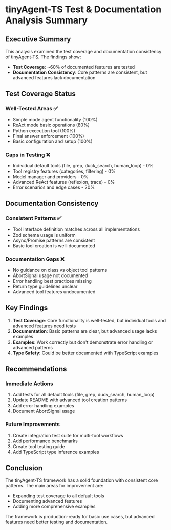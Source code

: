 # tinyAgent-TS Test & Documentation Analysis Summary

## Executive Summary

This analysis examined the test coverage and documentation consistency of tinyAgent-TS. The findings show:
- **Test Coverage**: ~60% of documented features are tested
- **Documentation Consistency**: Core patterns are consistent, but advanced features lack documentation

## Test Coverage Status

### Well-Tested Areas ✅
- Simple mode agent functionality (100%)
- ReAct mode basic operations (80%)
- Python execution tool (100%)
- Final answer enforcement (100%)
- Basic configuration and setup (100%)

### Gaps in Testing ❌
- Individual default tools (file, grep, duck_search, human_loop) - 0%
- Tool registry features (categories, filtering) - 0%
- Model manager and providers - 0%
- Advanced ReAct features (reflexion, trace) - 0%
- Error scenarios and edge cases - 20%

## Documentation Consistency

### Consistent Patterns ✅
- Tool interface definition matches across all implementations
- Zod schema usage is uniform
- Async/Promise patterns are consistent
- Basic tool creation is well-documented

### Documentation Gaps ❌
- No guidance on class vs object tool patterns
- AbortSignal usage not documented
- Error handling best practices missing
- Return type guidelines unclear
- Advanced tool features undocumented

## Key Findings

1. **Test Coverage**: Core functionality is well-tested, but individual tools and advanced features need tests
2. **Documentation**: Basic patterns are clear, but advanced usage lacks examples
3. **Examples**: Work correctly but don't demonstrate error handling or advanced patterns
4. **Type Safety**: Could be better documented with TypeScript examples

## Recommendations

### Immediate Actions
1. Add tests for all default tools (file, grep, duck_search, human_loop)
2. Update README with advanced tool creation patterns
3. Add error handling examples
4. Document AbortSignal usage

### Future Improvements
1. Create integration test suite for multi-tool workflows
2. Add performance benchmarks
3. Create tool testing guide
4. Add TypeScript type inference examples

## Conclusion

The tinyAgent-TS framework has a solid foundation with consistent core patterns. The main areas for improvement are:
- Expanding test coverage to all default tools
- Documenting advanced features
- Adding more comprehensive examples

The framework is production-ready for basic use cases, but advanced features need better testing and documentation. 